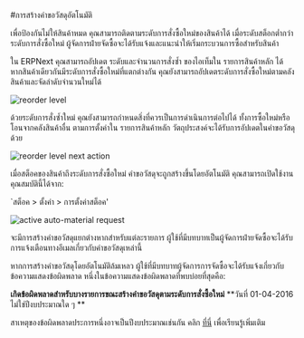<!-- add-breadcrumbs -->
#การสร้างคำขอวัสดุอัตโนมัติ

เพื่อป้องกันไม่ให้สินค้าหมด คุณสามารถติดตามระดับการสั่งซื้อใหม่ของสินค้าได้ เมื่อระดับสต็อกต่ำกว่าระดับการสั่งซื้อใหม่ ผู้จัดการฝ่ายจัดซื้อจะได้รับแจ้งและแนะนำให้เริ่มกระบวนการซื้อสำหรับสินค้า

ใน ERPNext คุณสามารถอัปเดต ระดับและจำนวนการสั่งซ้ำ ของไอเท็มใน รายการสินค้าหลัก ได้ หากสินค้าเดียวกันมีระดับการสั่งซื้อใหม่ที่แตกต่างกัน คุณยังสามารถอัปเดตระดับการสั่งซื้อใหม่ตามคลังสินค้าและจัดลำดับจำนวนใหม่ได้

<img alt="reorder level" class="screenshot" src="{{docs_base_url}}/assets/img/articles/reorder-request-1.png">

ด้วยระดับการสั่งซ้ำใหม่ คุณยังสามารถกำหนดสิ่งที่ควรเป็นการดำเนินการต่อไปได้ ทั้งการซื้อใหม่หรือโอนจากคลังสินค้าอื่น ตามการตั้งค่าใน รายการสินค้าหลัก วัตถุประสงค์จะได้รับการอัปเดตในคำขอวัสดุด้วย

<img alt="reorder level next action" class="screenshot" src="{{docs_base_url}}/assets/img/articles/reorder-request-2.png">

เมื่อสต็อคของสินค้าถึงระดับการสั่งซื้อใหม่ คำขอวัสดุจะถูกสร้างขึ้นโดยอัตโนมัติ คุณสามารถเปิดใช้งานคุณสมบัตินี้ได้จาก:

`สต็อค > ตั้งค่า > การตั้งค่าสต็อค'

<img alt="active auto-material request" class="screenshot" src="{{docs_base_url}}/assets/img/articles/reorder-request-3.png">

จะมีการสร้างคำขอวัสดุแยกต่างหากสำหรับแต่ละรายการ ผู้ใช้ที่มีบทบาทเป็นผู้จัดการฝ่ายจัดซื้อจะได้รับการแจ้งเตือนทางอีเมลเกี่ยวกับคำขอวัสดุเหล่านี้

หากการสร้างคำขอวัสดุโดยอัตโนมัติล้มเหลว ผู้ใช้ที่มีบทบาทผู้จัดการการจัดซื้อจะได้รับแจ้งเกี่ยวกับข้อความแสดงข้อผิดพลาด หนึ่งในข้อความแสดงข้อผิดพลาดที่พบบ่อยที่สุดคือ:

**เกิดข้อผิดพลาดสำหรับบางรายการขณะสร้างคำขอวัสดุตามระดับการสั่งซื้อใหม่**
**วันที่ 01-04-2016 ไม่ใช่ปีงบประมาณใด ๆ **

สาเหตุของข้อผิดพลาดประการหนึ่งอาจเป็นปีงบประมาณเช่นกัน คลิก [ที่นี่](/docs/user/manual/th/accounts/articles/fiscal-year-error.html) เพื่อเรียนรู้เพิ่มเติม
<!-- markdown -->